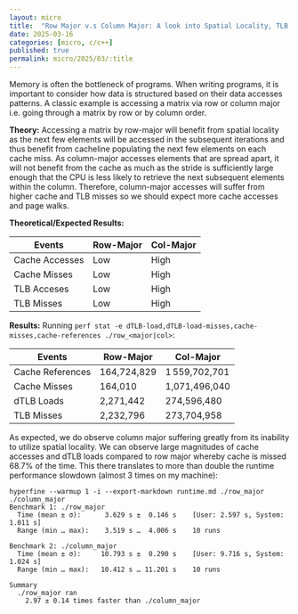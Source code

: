 ```yaml
---
layout: micro
title:  "Row Major v.s Column Major: A look into Spatial Locality, TLB and Cache Misses"
date: 2025-03-16
categories: [micro, c/c++]
published: true
permalink: micro/2025/03/:title
---
```


Memory is often the bottleneck of programs. When writing programs, it is important to consider how data is structured based on their data accesses patterns. A classic example is 
accessing a matrix via row or column major i.e. going through a matrix by row or by column order.

**Theory:** Accessing a matrix by row-major will benefit from spatial locality as the next few elements will be accessed in the subsequent iterations and thus benefit from cacheline 
populating the next few elements on each cache miss. As column-major accesses elements that are spread apart, it will not benefit from the cache as much as the stride is sufficiently
large enough that the CPU is less likely to retrieve the next subsequent elements within the column. Therefore, column-major accesses will suffer from higher cache and TLB misses so 
we should expect more cache accesses and page walks.

**Theoretical/Expected Results:**

<table>
<thead>
    <tr>
    <th>Events</th>
    <th>Row-Major</th>
    <th>Col-Major</th>
    </tr>
</thead>
<tbody>
    <tr>
    <td>Cache Accesses</td>
    <td>Low</td>
    <td>High</td>
    </tr>
    <tr>
    <td>Cache Misses</td>
    <td>Low</td>
    <td>High</td>
    </tr>
    <tr>
    <td>TLB Acceses</td>
    <td>Low</td>
    <td>High</td>
    </tr>
    <tr>
    <td>TLB Misses</td>
    <td>Low</td>
    <td>High</td>
    </tr>
</tbody>
</table>

**Results:** Running `perf stat -e dTLB-load,dTLB-load-misses,cache-misses,cache-references ./row_<major|col>`:

<table>
<thead>
    <tr>
    <th>Events</th>
    <th>Row-Major</th>
    <th>Col-Major</th>
    </tr>
</thead>
<tbody>
    <tr>
    <td>Cache References</td>
    <td>164,724,829</td>
    <td>1 559,702,701</td>
    </tr>
    <tr>
    <td>Cache Misses</td>
    <td>164,010</td>
    <td>1,071,496,040</td>
    </tr>
    <tr>
    <td>dTLB Loads</td>
    <td>2,271,442</td>
    <td>274,596,480</td>
    </tr>
    <tr>
    <td>TLB Misses</td>
    <td>2,232,796</td>
    <td>273,704,958</td>
    </tr>
</tbody>
</table>

As expected, we do observe column major suffering greatly from its inability to utilize spatial locality. We can observe large magnitudes of cache 
accesses and dTLB loads compared to row major whereby cache is missed 68.7% of the time. This there translates to more than double the runtime performance slowdown 
(almost 3 times on my machine):

```
hyperfine --warmup 1 -i --export-markdown runtime.md ./row_major ./column_major
Benchmark 1: ./row_major
  Time (mean ± σ):      3.629 s ±  0.146 s    [User: 2.597 s, System: 1.011 s]
  Range (min … max):    3.519 s …  4.006 s    10 runs

Benchmark 2: ./column_major
  Time (mean ± σ):     10.793 s ±  0.290 s    [User: 9.716 s, System: 1.024 s]
  Range (min … max):   10.412 s … 11.201 s    10 runs

Summary
  ./row_major ran
    2.97 ± 0.14 times faster than ./column_major
```

